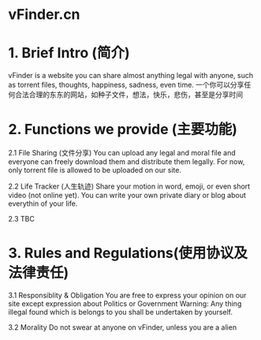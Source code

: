 # vFinder.cn

# 1. Brief Intro (简介)

vFinder is a website you can share almost anything legal with anyone, such as torrent files, thoughts, happiness, sadness, even time.
一个你可以分享任何合法合理的东东的网站，如种子文件，想法，快乐，悲伤，甚至是分享时间


# 2. Functions we provide (主要功能)

2.1 File Sharing (文件分享)
You can upload any legal and moral file and everyone can freely download them and distribute them legally. For now, only torrent file is allowed to be uploaded on our site.

2.2 Life Tracker (人生轨迹)
Share your motion in word, emoji, or even short video (not online yet). You can write your own private diary or blog about everythin of your life.

2.3 TBC


# 3. Rules and Regulations(使用协议及法律责任)
3.1 Responsiblity & Obligation
You are free to express your opinion on our site except expression about Politics or Government
Warning: Any thing illegal found which is belongs to you shall be undertaken by yourself.

3.2 Morality
Do not swear at anyone on vFinder, unless you are a alien